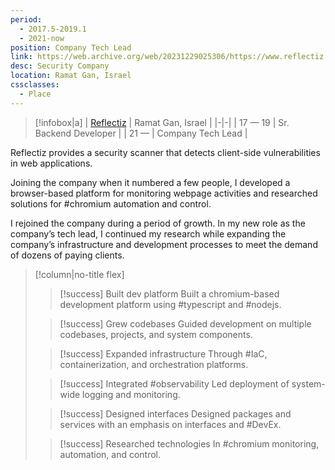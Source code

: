 ```yaml
---
period:
  - 2017.5-2019.1
  - 2021-now
position: Company Tech Lead
link: https://web.archive.org/web/20231229025306/https://www.reflectiz.com/
desc: Security Company
location: Ramat Gan, Israel
cssclasses:
  - Place
---
```

> [!infobox|a]
> | [Reflectiz](https://web.archive.org/web/20231229025306/https://www.reflectiz.com/) | Ramat Gan, Israel |
> |-|-|
> | 17 — 19 | Sr. Backend Developer |
> | 21 —  | Company Tech Lead |

Reflectiz provides a security scanner that detects client-side vulnerabilities in web applications.

Joining the company when it numbered a few people, I developed a browser-based platform for monitoring webpage activities and researched solutions for #chromium automation and control.

I rejoined the company during a period of growth. In my new role as the company’s tech lead, I continued my research while expanding the company’s infrastructure and development processes to meet the demand of dozens of paying clients.
> [!column|no-title flex] 
> > [!success] Built dev platform
> > Built a chromium-based development platform using #typescript and #nodejs.
> 
> > [!success] Grew codebases
> > Guided development on multiple codebases, projects, and system components.
> 
> > [!success] Expanded infrastructure
> > Through #IaC, containerization, and orchestration platforms.
>
>> [!success] Integrated #observability
>> Led deployment of system-wide logging and monitoring.
>
>> [!success] Designed interfaces
>> Designed packages and services with an emphasis on interfaces and #DevEx.
>
> > [!success] Researched technologies
> > In #chromium monitoring, automation, and control.
> 
